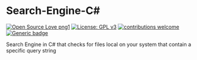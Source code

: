 # Search-Engine-C#
[![Open Source Love png1](https://badges.frapsoft.com/os/v1/open-source.png?v=103)](https://github.com/AdoraNwodo/search-engine-csharp/)
[![License: GPL v3](https://img.shields.io/badge/License-GPL%20v3-blue.svg)](https://github.com/AdoraNwodo/search-engine-csharp/blob/master/LICENSE)
[![contributions welcome](https://img.shields.io/badge/contributions-welcome-brightgreen.svg?style=flat)](https://github.com/AdoraNwodo/search-engine-csharp/issues)
[![Generic badge](https://img.shields.io/badge/build-passing-<COLOR>.svg)](https://shields.io/)

Search Engine in C# that checks for files local on your system that contain a specific query string
